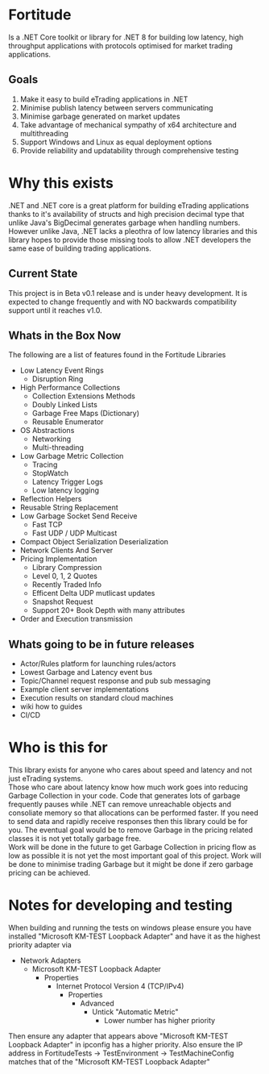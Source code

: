 # Fortitude

Is a .NET Core toolkit or library for .NET 8 for building low latency, high throughput 
applications with protocols optimised for market trading applications.

## Goals
1. Make it easy to build eTrading applications in .NET 
2. Minimise publish latency between servers communicating
3. Minimise garbage generated on market updates
4. Take advantage of mechanical sympathy of x64 architecture and multithreading
5. Support Windows and Linux as equal deployment options
6. Provide reliability and updatability through comprehensive testing

# Why this exists
.NET and .NET core is a great platform for building eTrading applications thanks to it's availability of 
structs and high precision decimal type that unlike Java's BigDecimal generates garbage when handling numbers.
However unlike Java, .NET lacks a pleothra of low latency libraries and this library hopes to provide those missing
tools to allow .NET developers the same ease of building trading applications.

## Current State 
This project is in Beta v0.1 release and is under heavy development.  It is expected to change frequently 
and with NO backwards compatibility support until it reaches v1.0.

## Whats in the Box Now
The following are a list of features found in the Fortitude Libraries
* Low Latency Event Rings
  * Disruption Ring 
* High Performance Collections
  * Collection Extensions Methods
  * Doubly Linked Lists
  * Garbage Free Maps (Dictionary)
  * Reusable Enumerator 
* OS Abstractions
  * Networking
  * Multi-threading
* Low Garbage Metric Collection
  * Tracing
  * StopWatch
  * Latency Trigger Logs
  * Low latency logging 
* Reflection Helpers
* Reusable String Replacement
* Low Garbage Socket Send Receive
  * Fast TCP
  * Fast UDP / UDP Multicast 
* Compact Object Serialization Deserialization
* Network Clients And Server
* Pricing Implementation
  * Library Compression 
  * Level 0, 1, 2 Quotes
  * Recently Traded Info
  * Efficent Delta UDP mutlicast updates
  * Snapshot Request  
  * Support 20+ Book Depth with many attributes
* Order and Execution transmission
  
## Whats going to be in future releases
* Actor/Rules platform for launching rules/actors
* Lowest Garbage and Latency event bus
* Topic/Channel request response and pub sub messaging
* Example client server implementations
* Execution results on standard cloud machines
* wiki how to guides
* CI/CD

# Who is this for
This library exists for anyone who cares about speed and latency and not just eTrading systems.  
Those who care about latency know how much work goes into reducing Garbage Collection in your code.
Code that generates lots of garbage frequently pauses while .NET can remove unreachable objects and
consoliate memory so that allocations can be performed faster.
If you need to send data and rapidly receive responses then this library could be for you.
The eventual goal would be to remove Garbage in the pricing related classes it is not yet totally garbage free.  
Work will be done in the future to get Garbage Collection in pricing flow as low as possible it is not yet
the most important goal of this project.  Work will be done to minimise trading Garbage but it might be done
if zero garbage pricing can be achieved.

# Notes for developing and testing
When building and running the tests on windows please ensure you have installed "Microsoft KM-TEST Loopback Adapter"
and have it as the highest priority adapter via
* Network Adapters 
  * Microsoft KM-TEST Loopback Adapter 
    * Properties 
      * Internet Protocol Version 4 (TCP/IPv4)
        * Properties
          * Advanced
            * Untick "Automatic Metric"
              * Lower number has higher priority 

Then ensure any adapter that appears above "Microsoft KM-TEST Loopback Adapter" in ipconfig has a higher priority.
Also ensure the IP address in FortitudeTests -> TestEnvironment -> TestMachineConfig matches that of the 
"Microsoft KM-TEST Loopback Adapter"